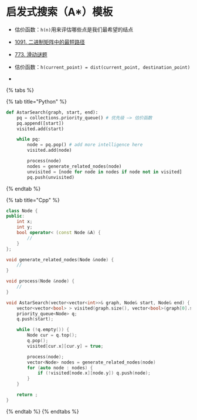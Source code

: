 # 启发式搜索（A*）模板

* 估价函数：`h(n)`用来评估哪些点是我们最希望的结点

* [1091. 二进制矩阵中的最短路径](https://leetcode-cn.com/problems/shortest-path-in-binary-matrix/)
* [773. 滑动谜题](https://leetcode-cn.com/problems/sliding-puzzle/)
* 估价函数：`h(current_point) = dist(current_point, destination_point)`
* 

{% tabs %}

{% tab title="Python" %}

```python
def AstarSearch(graph, start, end):
    pq = collections.priority_queue() # 优先级 —> 估价函数
    pq.append([start])
    visited.add(start)

    while pq:
        node = pq.pop() # add more intelligence here
        visited.add(node)

        process(node)
        nodes = generate_related_nodes(node)
        unvisited = [node for node in nodes if node not in visited]
        pq.push(unvisited)
```
{% endtab %}

{% tab title="Cpp" %}

```cpp
class Node {
public:
    int x;
    int y;
    bool operator< (const Node &A) {
        // 
    }
};

void generate_related_nodes(Node &node) {
    // 
}

void process(Node &node) {
    // 
}

void AstarSearch(vector<vector<int>>& graph, Node& start, Node& end) {
    vector<vector<bool> > visited(graph.size(), vector<bool>(graph[0].size(), false));
    priority_queue<Node> q;
    q.push(start);

    while (!q.empty()) {
        Node cur = q.top();
        q.pop();
        visited[cur.x][cur.y] = true;

        process(node);
        vector<Node> nodes = generate_related_nodes(node) 
        for (auto node : nodes) {
            if (!visited[node.x][node.y]) q.push(node);
        }
    }

    return ;
}
```

{% endtab %}
{% endtabs %}